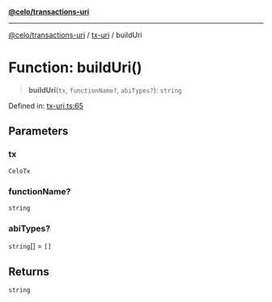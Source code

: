 [**@celo/transactions-uri**](../../README.md)

***

[@celo/transactions-uri](../../README.md) / [tx-uri](../README.md) / buildUri

# Function: buildUri()

> **buildUri**(`tx`, `functionName?`, `abiTypes?`): `string`

Defined in: [tx-uri.ts:65](https://github.com/celo-org/developer-tooling/blob/master/packages/sdk/transactions-uri/src/tx-uri.ts#L65)

## Parameters

### tx

`CeloTx`

### functionName?

`string`

### abiTypes?

`string`[] = `[]`

## Returns

`string`
